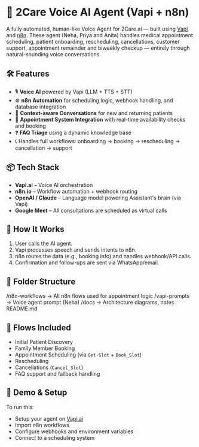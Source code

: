 # 🧠 2Care Voice AI Agent (Vapi + n8n)

A fully automated, human-like Voice Agent for 2Care.ai — built using [Vapi](https://www.vapi.ai/) and [n8n](https://n8n.io/). These agent (Neha, Priya and Anita) handles medical appointment scheduling, patient onboarding, rescheduling, cancellations, customer support, appointment remainder and biweekly checkup — entirely through natural-sounding voice conversations.

## 🛠️ Features

- 🎙️ **Voice AI** powered by Vapi (LLM + TTS + STT)
- ⚙️ **n8n Automation** for scheduling logic, webhook handling, and database integration
- 🤖 **Context-aware Conversations** for new and returning patients
- 📆 **Appointment System Integration** with real-time availability checks and booking
- ❓ **FAQ Triage** using a dynamic knowledge base
- 📞 Handles full workflows: onboarding → booking → rescheduling → cancellation → support

## 📦 Tech Stack

- **Vapi.ai** – Voice AI orchestration
- **n8n.io** – Workflow automation + webhook routing
- **OpenAI / Claude** – Language model powering Assistant's brain (via Vapi)
- **Google Meet** – All consultations are scheduled as virtual calls

## 🚀 How It Works

1. User calls the AI agent.
2. Vapi processes speech and sends intents to n8n.
3. n8n routes the data (e.g., booking info) and handles webhook/API calls.
4. Confirmation and follow-ups are sent via WhatsApp/email.

## 🧰 Folder Structure
/n8n-workflows → All n8n flows used for appointment logic
/vapi-prompts → Voice agent prompt (Neha)
/docs → Architecture diagrams, notes
README.md


## 🔄 Flows Included

- Initial Patient Discovery
- Family Member Booking
- Appointment Scheduling (via `Get-Slot` + `Book_Slot`)
- Rescheduling 
- Cancellations (`Cancel_Slot`)
- FAQ support and fallback handling

## 🧪 Demo & Setup


To run this:
- Setup your agent on [Vapi.ai](https://vapi.ai/)
- Import n8n workflows
- Configure webhooks and environment variables
- Connect to a scheduling system 

